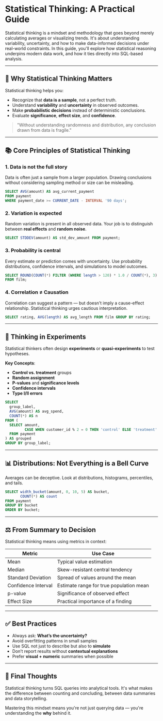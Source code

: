 # Statistical Thinking: A Practical Guide

Statistical thinking is a mindset and methodology that goes beyond merely calculating averages or visualizing trends. It's about understanding variability, uncertainty, and how to make data-informed decisions under real-world constraints. In this guide, you'll explore how statistical reasoning underpins modern data work, and how it ties directly into SQL-based analysis.

---

## 🎯 Why Statistical Thinking Matters

Statistical thinking helps you:

* Recognize that **data is a sample**, not a perfect truth.
* Understand **variability** and **uncertainty** in observed outcomes.
* Make **probabilistic decisions** instead of deterministic conclusions.
* Evaluate **significance**, **effect size**, and **confidence**.

> "Without understanding randomness and distribution, any conclusion drawn from data is fragile."

---

## 📚 Core Principles of Statistical Thinking

### 1. Data is not the full story

Data is often just a sample from a larger population. Drawing conclusions without considering sampling method or size can be misleading.

```sql
SELECT AVG(amount) AS avg_current_payment
FROM payment
WHERE payment_date >= CURRENT_DATE - INTERVAL '90 days';
```

### 2. Variation is expected

Random variation is present in all observed data. Your job is to distinguish between **real effects** and **random noise**.

```sql
SELECT STDDEV(amount) AS std_dev_amount FROM payment;
```

### 3. Probability is central

Every estimate or prediction comes with uncertainty. Use probability distributions, confidence intervals, and simulations to model outcomes.

```sql
SELECT ROUND(COUNT(*) FILTER (WHERE length > 120) * 1.0 / COUNT(*), 3) AS prob_long_film
FROM film;
```

### 4. Correlation ≠ Causation

Correlation can suggest a pattern — but doesn't imply a cause-effect relationship. Statistical thinking urges cautious interpretation.

```sql
SELECT rating, AVG(length) AS avg_length FROM film GROUP BY rating;
```

---

## 🧪 Thinking in Experiments

Statistical thinkers often design **experiments** or **quasi-experiments** to test hypotheses.

**Key Concepts**:

* **Control vs. treatment** groups
* **Random assignment**
* **P-values** and **significance levels**
* **Confidence intervals**
* **Type I/II errors**

```sql
SELECT
  group_label,
  AVG(amount) AS avg_spend,
  COUNT(*) AS n
FROM (
  SELECT amount,
         CASE WHEN customer_id % 2 = 0 THEN 'control' ELSE 'treatment' END AS group_label
  FROM payment
) AS grouped
GROUP BY group_label;
```

---

## 📊 Distributions: Not Everything is a Bell Curve

Averages can be deceptive. Look at distributions, histograms, percentiles, and tails.

```sql
SELECT width_bucket(amount, 0, 10, 5) AS bucket,
       COUNT(*) AS count
FROM payment
GROUP BY bucket
ORDER BY bucket;
```

---

## ⚖️ From Summary to Decision

Statistical thinking means using metrics in context:

| Metric              | Use Case                                |
| ------------------- | --------------------------------------- |
| Mean                | Typical value estimation                |
| Median              | Skew-resistant central tendency         |
| Standard Deviation  | Spread of values around the mean        |
| Confidence Interval | Estimate range for true population mean |
| p-value             | Significance of observed effect         |
| Effect Size         | Practical importance of a finding       |

---

## ✅ Best Practices

* Always ask: **What’s the uncertainty?**
* Avoid overfitting patterns in small samples
* Use SQL not just to describe but also to **simulate**
* Don’t report results without **contextual explanations**
* Prefer **visual + numeric** summaries when possible

---

## 🧠 Final Thoughts

Statistical thinking turns SQL queries into analytical tools. It's what makes the difference between counting and concluding, between data summaries and data storytelling.

Mastering this mindset means you're not just querying data — you're understanding the **why** behind it.
